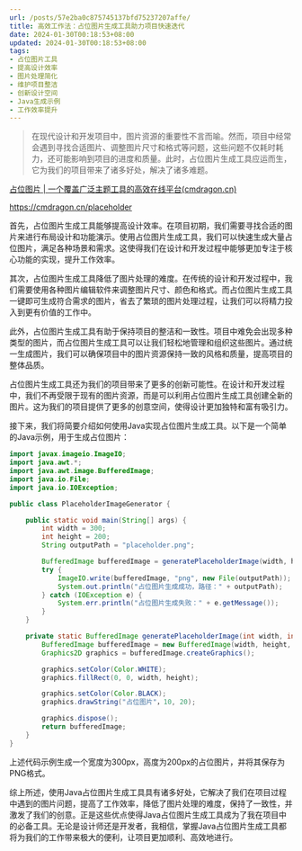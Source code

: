 ```yaml
---
url: /posts/57e2ba0c875745137bfd75237207affe/
title: 高效工作法：占位图片生成工具助力项目快速迭代
date: 2024-01-30T00:18:53+08:00
updated: 2024-01-30T00:18:53+08:00
tags:
- 占位图片工具
- 提高设计效率
- 图片处理简化
- 维护项目整洁
- 创新设计空间
- Java生成示例
- 工作效率提升
---
```




> 在现代设计和开发项目中，图片资源的重要性不言而喻。然而，项目中经常会遇到寻找合适图片、调整图片尺寸和格式等问题，这些问题不仅耗时耗力，还可能影响到项目的进度和质量。此时，占位图片生成工具应运而生，它为我们的项目带来了诸多好处，解决了诸多难题。

[占位图片 | 一个覆盖广泛主题工具的高效在线平台(cmdragon.cn)](https://cmdragon.cn/placeholder)

https://cmdragon.cn/placeholder

首先，占位图片生成工具能够提高设计效率。在项目初期，我们需要寻找合适的图片来进行布局设计和功能演示。使用占位图片生成工具，我们可以快速生成大量占位图片，满足各种场景和需求。这使得我们在设计和开发过程中能够更加专注于核心功能的实现，提升工作效率。

其次，占位图片生成工具降低了图片处理的难度。在传统的设计和开发过程中，我们需要使用各种图片编辑软件来调整图片尺寸、颜色和格式。而占位图片生成工具一键即可生成符合需求的图片，省去了繁琐的图片处理过程，让我们可以将精力投入到更有价值的工作中。

此外，占位图片生成工具有助于保持项目的整洁和一致性。项目中难免会出现多种类型的图片，而占位图片生成工具可以让我们轻松地管理和组织这些图片。通过统一生成图片，我们可以确保项目中的图片资源保持一致的风格和质量，提高项目的整体品质。

占位图片生成工具还为我们的项目带来了更多的创新可能性。在设计和开发过程中，我们不再受限于现有的图片资源，而是可以利用占位图片生成工具创建全新的图片。这为我们的项目提供了更多的创意空间，使得设计更加独特和富有吸引力。

接下来，我们将简要介绍如何使用Java实现占位图片生成工具。以下是一个简单的Java示例，用于生成占位图片：

```java
import javax.imageio.ImageIO;
import java.awt.*;
import java.awt.image.BufferedImage;
import java.io.File;
import java.io.IOException;

public class PlaceholderImageGenerator {

    public static void main(String[] args) {
        int width = 300;
        int height = 200;
        String outputPath = "placeholder.png";

        BufferedImage bufferedImage = generatePlaceholderImage(width, height);
        try {
            ImageIO.write(bufferedImage, "png", new File(outputPath));
            System.out.println("占位图片生成成功，路径：" + outputPath);
        } catch (IOException e) {
            System.err.println("占位图片生成失败：" + e.getMessage());
        }
    }

    private static BufferedImage generatePlaceholderImage(int width, int height) {
        BufferedImage bufferedImage = new BufferedImage(width, height, BufferedImage.TYPE_INT_RGB);
        Graphics2D graphics = bufferedImage.createGraphics();

        graphics.setColor(Color.WHITE);
        graphics.fillRect(0, 0, width, height);

        graphics.setColor(Color.BLACK);
        graphics.drawString("占位图片"，10, 20);

        graphics.dispose();
        return bufferedImage;
    }
}
```

上述代码示例生成一个宽度为300px，高度为200px的占位图片，并将其保存为PNG格式。

综上所述，使用Java占位图片生成工具具有诸多好处，它解决了我们在项目过程中遇到的图片问题，提高了工作效率，降低了图片处理的难度，保持了一致性，并激发了我们的创意。正是这些优点使得Java占位图片生成工具成为了我在项目中的必备工具。无论是设计师还是开发者，我相信，掌握Java占位图片生成工具都将为我们的工作带来极大的便利，让项目更加顺利、高效地进行。
